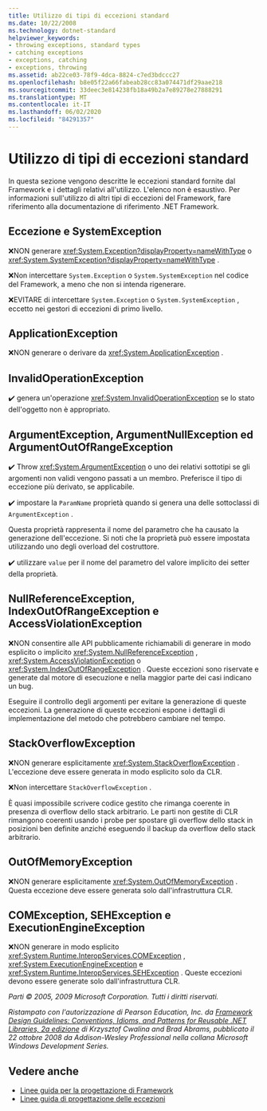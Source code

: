 ```yaml
---
title: Utilizzo di tipi di eccezioni standard
ms.date: 10/22/2008
ms.technology: dotnet-standard
helpviewer_keywords:
- throwing exceptions, standard types
- catching exceptions
- exceptions, catching
- exceptions, throwing
ms.assetid: ab22ce03-78f9-4dca-8824-c7ed3bdccc27
ms.openlocfilehash: b8e05f22a66fabeab28cc83a074471df29aae218
ms.sourcegitcommit: 33deec3e814238fb18a49b2a7e89278e27888291
ms.translationtype: MT
ms.contentlocale: it-IT
ms.lasthandoff: 06/02/2020
ms.locfileid: "84291357"
---
```

# <a name="using-standard-exception-types"></a>Utilizzo di tipi di eccezioni standard
In questa sezione vengono descritte le eccezioni standard fornite dal Framework e i dettagli relativi all'utilizzo. L'elenco non è esaustivo. Per informazioni sull'utilizzo di altri tipi di eccezioni del Framework, fare riferimento alla documentazione di riferimento .NET Framework.

## <a name="exception-and-systemexception"></a>Eccezione e SystemException
 ❌NON generare <xref:System.Exception?displayProperty=nameWithType> o <xref:System.SystemException?displayProperty=nameWithType> .

 ❌Non intercettare `System.Exception` o `System.SystemException` nel codice del Framework, a meno che non si intenda rigenerare.

 ❌EVITARE di intercettare `System.Exception` o `System.SystemException` , eccetto nei gestori di eccezioni di primo livello.

## <a name="applicationexception"></a>ApplicationException
 ❌NON generare o derivare da <xref:System.ApplicationException> .

## <a name="invalidoperationexception"></a>InvalidOperationException
 ✔️ genera un'operazione <xref:System.InvalidOperationException> se lo stato dell'oggetto non è appropriato.

## <a name="argumentexception-argumentnullexception-and-argumentoutofrangeexception"></a>ArgumentException, ArgumentNullException ed ArgumentOutOfRangeException
 ✔️ Throw <xref:System.ArgumentException> o uno dei relativi sottotipi se gli argomenti non validi vengono passati a un membro. Preferisce il tipo di eccezione più derivato, se applicabile.

 ✔️ impostare la `ParamName` proprietà quando si genera una delle sottoclassi di `ArgumentException` .

 Questa proprietà rappresenta il nome del parametro che ha causato la generazione dell'eccezione. Si noti che la proprietà può essere impostata utilizzando uno degli overload del costruttore.

 ✔️ utilizzare `value` per il nome del parametro del valore implicito dei setter della proprietà.

## <a name="nullreferenceexception-indexoutofrangeexception-and-accessviolationexception"></a>NullReferenceException, IndexOutOfRangeException e AccessViolationException
 ❌NON consentire alle API pubblicamente richiamabili di generare in modo esplicito o implicito <xref:System.NullReferenceException> , <xref:System.AccessViolationException> o <xref:System.IndexOutOfRangeException> . Queste eccezioni sono riservate e generate dal motore di esecuzione e nella maggior parte dei casi indicano un bug.

 Eseguire il controllo degli argomenti per evitare la generazione di queste eccezioni. La generazione di queste eccezioni espone i dettagli di implementazione del metodo che potrebbero cambiare nel tempo.

## <a name="stackoverflowexception"></a>StackOverflowException
 ❌NON generare esplicitamente <xref:System.StackOverflowException> . L'eccezione deve essere generata in modo esplicito solo da CLR.

 ❌Non intercettare `StackOverflowException` .

 È quasi impossibile scrivere codice gestito che rimanga coerente in presenza di overflow dello stack arbitrario. Le parti non gestite di CLR rimangono coerenti usando i probe per spostare gli overflow dello stack in posizioni ben definite anziché eseguendo il backup da overflow dello stack arbitrario.

## <a name="outofmemoryexception"></a>OutOfMemoryException
 ❌NON generare esplicitamente <xref:System.OutOfMemoryException> . Questa eccezione deve essere generata solo dall'infrastruttura CLR.

## <a name="comexception-sehexception-and-executionengineexception"></a>COMException, SEHException e ExecutionEngineException
 ❌NON generare in modo esplicito <xref:System.Runtime.InteropServices.COMException> , <xref:System.ExecutionEngineException> e <xref:System.Runtime.InteropServices.SEHException> . Queste eccezioni devono essere generate solo dall'infrastruttura CLR.

 *Parti © 2005, 2009 Microsoft Corporation. Tutti i diritti riservati.*

 *Ristampato con l'autorizzazione di Pearson Education, Inc. da [Framework Design Guidelines: Conventions, Idioms, and Patterns for Reusable .NET Libraries, 2a edizione](https://www.informit.com/store/framework-design-guidelines-conventions-idioms-and-9780321545619) di Krzysztof Cwalina and Brad Abrams, pubblicato il 22 ottobre 2008 da Addison-Wesley Professional nella collana Microsoft Windows Development Series.*

## <a name="see-also"></a>Vedere anche

- [Linee guida per la progettazione di Framework](index.md)
- [Linee guida di progettazione delle eccezioni](exceptions.md)
